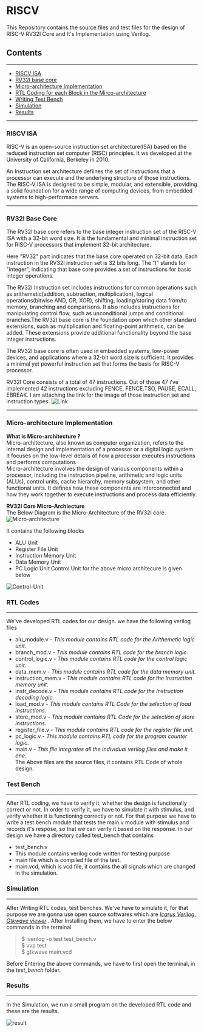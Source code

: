 # RISCV

This Repository contains the source files and test files for the design of RISC-V RV32I Core and It's Implementation using Verilog.

## Contents 
 ---
- [RISCV ISA](#riscv-isa)
- [RV32I base core](#rv32i-base-core)
- [Micro-architecture Implementation](#micro-architecture-implementation)
- [RTL Coding for each Block in the Mirco-architecture](#rtl-codes)
- [Writing Test Bench](#test-bench) 
- [Simulation](#simulation)
- [Results](#results)

---
### RISCV ISA
RISC-V is an open-source instruction set architecture(ISA) based on the reduced instruction set computer (RISC) principles. It ws developed at the University of California, Berkeley in 2010.

An Instruction set architecture defiines the set of instructions that a processor can execute and the underlying structure of those instructions. The RISC-V ISA is designed to be simple, modular, and extensible, providing a solid foundation for a wide range of computing devices, from embedded systems to high-performace servers.

---
### RV32I Base Core
The RV32I base core refers to the base integer instruction set of the RISC-V ISA with a 32-bit word size. It is the fundamental and minimal instruction set for RISC-V processors that implement 32-bit architecture.

Here "RV32" part indicates that the base core operated on 32-bit data. Each instruction in the RV32I instruction set is 32 bits long. The "I" stands for "integer", indicating that base core provides a set of instructions for basic integer operations.

The RV32I Instruction set includes instructions for common operations such as arithemetic(addition, subtraction, multiplication), logical operations(bitwise AND, OR, XOR), shifting, loading/storing data from/to memory, branching and comparisons. It also includes instructions for manipulating control flow, such as unconditional jumps and conditional branches.The RV32I base core is the foundation upon which other standard extensions, such as multiplication and floating-point arithmetic, can be added. These extensions provide additional functionality beyond the base integer instructions.

The RV32I base core is often used in embedded systems, low-power devices, and applications where a 32-bit word size is sufficient. It provides a minimal yet powerful instruction set that forms the basis for RISC-V processor.

RV32I Core consists of a total of 47 instructions. Out of those 47 i've implemented 42 instructions excluding  FENCE, FENCE.TSO, PAUSE, ECALL, EBREAK. 
I am attaching the link for the image of those instruction set and instruction types. ![Link](images/instruction_set.png)

---
### Micro-architecture Implementation
__What is Micro-architecture ?__ </br>
Micro-architecture, also known as computer organization, refers to the internal design and implementation of a processor or a digital logic system. It focuses on the low-level details of how a processor executes instructions and performs computations</br>
        Micro-architecture involves the design of various components within a processor, including the instruction pipeline, arithmetic and logic units (ALUs), control units, cache hierarchy, memory subsystem, and other functional units. It defines how these components are interconnected and how they work together to execute instructions and process data efficiently.

__RV32I Core Micro-Archiecture__ </br>
The Below Diagram is the Micro-Architecture of the RV32I core.
![Micro-architecture](images/micro-architecture.png)</br>

It contains the following blocks
- ALU Unit
- Register File Unit
- Instruction Memory Unit
- Data Memory Unit
- PC Logic Unit
Control Unit for the above micro architecure is given below

![Control-Unit](images/control_unit.png)

### RTL Codes
***
We've developed RTL codes for our design. we have the following verilog files
- alu_module.v
        - _This module contains RTL code for the Arithemetic logic unit._
- branch_mod.v
        - _This module contains RTL code for the branch logic._
- control_logic.v
        - _This module contains RTL code for the control logic unit._
- data_mem.v
        - _This module contains RTL code for the data memory unit._
- instruction_mem.v
        - _This module contains RTL code for the Instruction memory unit._
- instr_decode.v
        - _This module contains RTL code for the Instruction decoding logic._
- load_mod.v
        - _This module contains RTL Code for the selection of load instructions._
- store_mod.v
        - _This module contains RTL Code for the selection of store instructions._
- register_file.v
        - _This module contains RTL code for the register file unit._
- pc_logic.v
        - _This module contains RTL code for the program counter logic._
- main.v
        - _This file integrates all the individual verilog files and make it one._</br>
The Above files are the source files, it contains RTL Code of whole design.

### Test Bench
***
After RTL coding, we have to verify it, whether the design is functionally correct or not. In order to verify it, we have to simulate it with stimulus, and verify whether it is functioning correctly or not. For that purpose we have to write a test bench module that tests the main.v module with stimulus and records it's respose, so that we can verify it based on the response.
In our design we have a directory called test_bench that contains
- test_bench.v
- This module contains verilog code written for testing purpose
- main file which is compiled file of the test.
- main.vcd, which is vcd file, it contains the all signals which are changed in the simulation.

### Simulation
***
After Writing RTL codes, test benches. We've have to simulate it, for that purpose we are gonna use open source softwares which are [_Icarus Verilog_](https://iverilog.fandom.com/wiki/Getting_Started), [_Gtkwave viewer_](https://gtkwave.sourceforge.net/) . After Installing them, we have to enter the below commands in the terminal
> $ iverilog -o test test_bench.v </br>
> $ vvp test </br>
> $ gtkwave main.vcd </br>

Before Entering the above commands, we have to first open the terminal, in the _test_bench_ folder.

### Results
***
In the Simulation, we run a small program on the developed RTL code and these are the results.

![result](images/result.png)


